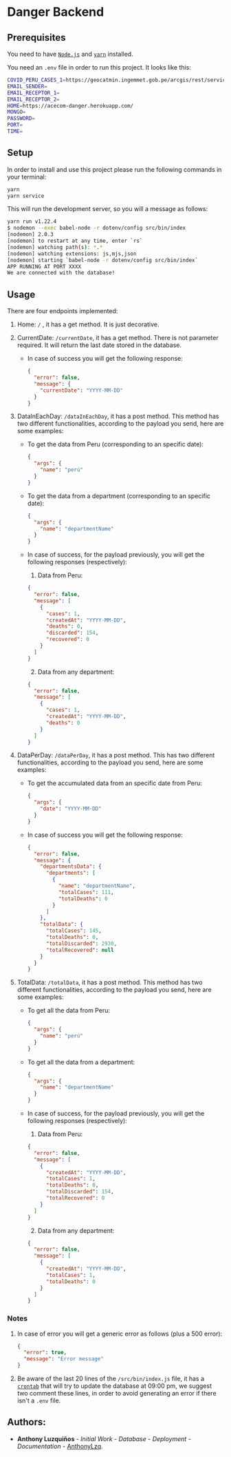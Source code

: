 # Danger Backend

## Prerequisites

You need to have [`Node.js`](https://nodejs.org/en/) and [`yarn`](https://yarnpkg.com/) installed.

You need an `.env` file in order to run this project. It looks like this:

```bash
COVID_PERU_CASES_1=https://geocatmin.ingemmet.gob.pe/arcgis/rest/services/COVIT_PERU_REGION/MapServer/0/query
EMAIL_SENDER=
EMAIL_RECEPTOR_1=
EMAIL_RECEPTOR_2=
HOME=https://acecom-danger.herokuapp.com/
MONGO=
PASSWORD=
PORT=
TIME=
```

## Setup

In order to install and use this project please run the following commands in your terminal:

```bash
yarn
yarn service
```

This will run the development server, so you will a message as follows:

```bash
yarn run v1.22.4
$ nodemon --exec babel-node -r dotenv/config src/bin/index
[nodemon] 2.0.3
[nodemon] to restart at any time, enter `rs`
[nodemon] watching path(s): *.*
[nodemon] watching extensions: js,mjs,json
[nodemon] starting `babel-node -r dotenv/config src/bin/index`
APP RUNNING AT PORT XXXX
We are connected with the database!
```

## Usage

There are four endpoints implemented:

1. Home: `/` , it has a get method. It is just decorative.

2. CurrentDate: `/currentDate`, it has a get method. There is not parameter required. It will return the last date stored in the database.

    - In case of success you will get the following response:
      ```json
      {
        "error": false,
        "message": {
          "currentDate": "YYYY-MM-DD"
        }
      }
      ```

3. DataInEachDay: `/dataInEachDay`, it has a post method. This method has two different functionalities, according to the payload you send, here are some examples:

    - To get the data from Peru (corresponding to an specific date):
    
      ```json
      {
        "args": {
          "name": "perú"
        }
      }
      ```

    - To get the data from a department (corresponding to an specific date):

      ```json
      {
        "args": {
          "name": "departmentName"
        }
      }
      ```

    - In case of success, for the payload previously, you will get the following responses (respectively):

        1. Data from Peru:

        ```json
        {
          "error": false,
          "message": [
            {
              "cases": 1, 
              "createdAt": "YYYY-MM-DD",
              "deaths": 0,
              "discarded": 154,
              "recovered": 0
            }
          ]
        }
        ```

        2. Data from any department:

        ```json
        {
          "error": false,
          "message": [
            {
              "cases": 1,
              "createdAt": "YYYY-MM-DD",
              "deaths": 0
            }
          ]
        }
        ```

4. DataPerDay: `/dataPerDay`, it has a post method. This has two different functionalities, according to the payload you send, here are some examples:

    - To get the accumulated data from an specific date from Peru:
    
      ```json
      {
        "args": {
          "date": "YYYY-MM-DD"
        }
      }
      ```

    - In case of success you will get the following response:

      ```json
      {
        "error": false,
        "message": {
          "departmentsData": {
            "departments": [
              {
                "name": "departmentName",
                "totalCases": 111,
                "totalDeaths": 0
              }
            ]
          },
          "totalData": {
            "totalCases": 145,
            "totalDeaths": 0,
            "totalDiscarded": 2930,
            "totalRecovered": null
          }
        }
      }
      ```


5. TotalData: `/totalData`, it has a post method. This method has two different functionalities, according to the payload you send, here are some examples:

    - To get all the data from Peru:
    
      ```json
      {
        "args": {
          "name": "perú"
        }
      }
      ```

    - To get all the data from a department:

      ```json
      {
        "args": {
          "name": "departmentName"
        }
      }
      ```

    - In case of success, for the payload previously, you will get the following responses (respectively):

        1. Data from Peru:

        ```json
        {
          "error": false,
          "message": [
            {
              "createdAt": "YYYY-MM-DD",
              "totalCases": 1, 
              "totalDeaths": 0,
              "totalDiscarded": 154,
              "totalRecovered": 0
            }
          ]
        }
        ```

        2. Data from any department:

        ```json
        {
          "error": false,
          "message": [
            {
              "createdAt": "YYYY-MM-DD",
              "totalCases": 1,
              "totalDeaths": 0
            }
          ]
        }
        ```

### Notes

1. In case of error you will get a generic error as follows (plus a 500 error):
    ```json
    {
      "error": true,
      "message": "Error message"
    }
    ```

2. Be aware of the last 20 lines of the `/src/bin/index.js` file, it has a [`crontab`](https://github.com/kelektiv/node-cron) that will try to update the database at 09:00 pm, we suggest two comment these lines, in order to avoid generating an error if there isn't a `.env` file.

## Authors:

- **Anthony Luzquiños** - _Initial Work_ - _Database_ - _Deployment_ - _Documentation_ - [AnthonyLzq](https://github.com/AnthonyLzq).
